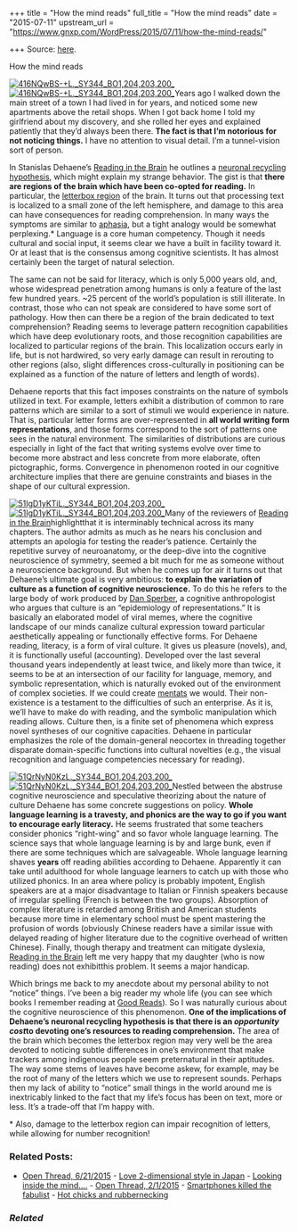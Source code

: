 +++
title = "How the mind reads"
full_title = "How the mind reads"
date = "2015-07-11"
upstream_url = "https://www.gnxp.com/WordPress/2015/07/11/how-the-mind-reads/"

+++
Source: [here](https://www.gnxp.com/WordPress/2015/07/11/how-the-mind-reads/).

How the mind reads

[![416NQwBS-+L.\_SY344_BO1,204,203,200\_](https://i0.wp.com/www.unz.com/wp-content/uploads/2015/07/416NQwBS-+L._SY344_BO1204203200_.jpg?resize=227%2C346)![416NQwBS-+L.\_SY344_BO1,204,203,200\_](https://i0.wp.com/www.unz.com/wp-content/uploads/2015/07/416NQwBS-+L._SY344_BO1204203200_.jpg?resize=227%2C346)](https://www.amazon.com/exec/obidos/ASIN/B002SR2Q2I/geneexpressio-20)Years ago I walked down the main street of a town I had lived in for years, and noticed some new apartments above the retail shops. When I got back home I told my girlfriend about my discovery, and she rolled her eyes and explained patiently that they’d always been there. **The fact is that I’m notorious for not noticing things.** I have no attention to visual detail. I’m a tunnel-vision sort of person.

In Stanislas Dehaene’s [Reading in the Brain](https://www.amazon.com/exec/obidos/ASIN/B002SR2Q2I/geneexpressio-20) he outlines a [neuronal recycling hypothesis](https://en.wikipedia.org/wiki/Neuronal_Recycling_Hypothesis#Reading), which might explain my strange behavior. The gist is that **there are regions of the brain which have been co-opted for reading.** In particular, the [letterbox region](http://dana.org/Cerebrum/2013/Inside_the_Letterbox__How_Literacy_Transforms_the_Human_Brain/) of the brain. It turns out that processing text is localized to a small zone of the left hemisphere, and damage to this area can have consequences for reading comprehension. In many ways the symptoms are similar to [aphasia](https://en.wikipedia.org/wiki/Aphasia), but a tight analogy would be somewhat perplexing.\* Language is a core human competency. Though it needs cultural and social input, it seems clear we have a built in facility toward it. Or at least that is the consensus among cognitive scientists. It has almost certainly been the target of natural selection.

The same can not be said for literacy, which is only 5,000 years old, and, whose widespread penetration among humans is only a feature of the last few hundred years. \~25 percent of the world’s population is still illiterate. In contrast, those who can not speak are considered to have some sort of pathology. How then can there be a region of the brain dedicated to text comprehension? Reading seems to leverage pattern recognition capabilities which have deep evolutionary roots, and those recognition capabilities are localized to particular regions of the brain. This localization occurs early in life, but is not hardwired, so very early damage can result in rerouting to other regions (also, slight differences cross-culturally in positioning can be explained as a function of the nature of letters and length of words).

Dehaene reports that this fact imposes constraints on the nature of symbols utilized in text. For example, letters exhibit a distribution of common to rare patterns which are similar to a sort of stimuli we would experience in nature. That is, particular letter forms are over-represented in **all world writing form representations**, and those forms correspond to the sort of patterns one sees in the natural environment. The similarities of distributions are curious especially in light of the fact that writing systems evolve over time to become more abstract and less concrete from more elaborate, often pictographic, forms. Convergence in phenomenon rooted in our cognitive architecture implies that there are genuine constraints and biases in the shape of our cultural expression.

[![51IgD1yKTiL.\_SY344_BO1,204,203,200\_](https://i0.wp.com/www.unz.com/wp-content/uploads/2015/07/51IgD1yKTiL._SY344_BO1204203200_.jpg?resize=226%2C346)![51IgD1yKTiL.\_SY344_BO1,204,203,200\_](https://i0.wp.com/www.unz.com/wp-content/uploads/2015/07/51IgD1yKTiL._SY344_BO1204203200_.jpg?resize=226%2C346)](https://www.amazon.com/exec/obidos/ASIN/B0086XKGIY/geneexpressio-20)Many of the reviewers of [Reading in the Brain](https://www.amazon.com/exec/obidos/ASIN/B002SR2Q2I/geneexpressio-20)highlightthat it is interminably technical across its many chapters. The author admits as much as he nears his conclusion and attempts an apologia for testing the reader’s patience. Certainly the repetitive survey of neuroanatomy, or the deep-dive into the cognitive neuroscience of symmetry, seemed a bit much for me as someone without a neuroscience background. But when he comes up for air it turns out that Dehaene’s ultimate goal is very ambitious: **to explain the variation of culture as a function of cognitive neuroscience.** To do this he refers to the large body of work produced by [Dan Sperber](https://www.gnxp.com/blog/2005/12/10-questions-for-dan-sperber.php), a cognitive anthropologist who argues that culture is an “epidemiology of representations.” It is basically an elaborated model of viral memes, where the cognitive landscape of our minds canalize cultural expression toward particular aesthetically appealing or functionally effective forms. For Dehaene reading, literacy, is a form of viral culture. It gives us pleasure (novels), and, it is functionally useful (accounting). Developed over the last several thousand years independently at least twice, and likely more than twice, it seems to be at an intersection of our facility for language, memory, and symbolic representation, which is naturally evoked out of the environment of complex societies. If we could create [mentats](https://en.wikipedia.org/wiki/Mentat) we would. Their non-existence is a testament to the difficulties of such an enterprise. As it is, we’ll have to make do with reading, and the symbolic manipulation which reading allows. Culture then, is a finite set of phenomena which express novel syntheses of our cognitive capacities. Dehaene in particular emphasizes the role of the domain-general neocortex in threading together disparate domain-specific functions into cultural novelties (e.g., the visual recognition and language competencies necessary for reading).

[![51QrNyN0KzL.\_SY344_BO1,204,203,200\_](https://i0.wp.com/www.unz.com/wp-content/uploads/2015/07/51QrNyN0KzL._SY344_BO1204203200_.jpg?resize=231%2C346)![51QrNyN0KzL.\_SY344_BO1,204,203,200\_](https://i0.wp.com/www.unz.com/wp-content/uploads/2015/07/51QrNyN0KzL._SY344_BO1204203200_.jpg?resize=231%2C346)](https://www.amazon.com/exec/obidos/ASIN/B0058C6FJ0/geneexpressio-20)Nestled between the abstruse cognitive neuroscience and speculative theorizing about the nature of culture Dehaene has some concrete suggestions on policy. **Whole language learning is a travesty, and phonics are the way to go if you want to encourage early literacy.** He seems frustrated that some teachers consider phonics “right-wing” and so favor whole language learning. The science says that whole language learning is by and large bunk, even if there are some techniques which are salvageable. Whole language learning shaves **years** off reading abilities according to Dehaene. Apparently it can take until adulthood for whole language learners to catch up with those who utilized phonics. In an area where policy is probably impotent, English speakers are at a major disadvantage to Italian or Finnish speakers because of irregular spelling (French is between the two groups). Absorption of complex literature is retarded among British and American students because more time in elementary school must be spent mastering the profusion of words (obviously Chinese readers have a similar issue with delayed reading of higher literature due to the cognitive overhead of written Chinese). Finally, though therapy and treatment can mitigate dyslexia, [Reading in the Brain](https://www.amazon.com/exec/obidos/ASIN/B002SR2Q2I/geneexpressio-20) left me very happy that my daughter (who is now reading) does not exhibitthis problem. It seems a major handicap.

Which brings me back to my anecdote about my personal ability to not “notice” things. I’ve been a big reader my whole life (you can see which books I remember reading at [Good Reads](https://www.goodreads.com/user/show/18982209-razib-khan)). So I was naturally curious about the cognitive neuroscience of this phenomenon. **One of the implications of Dehaene’s neuronal recycling hypothesis is that there is an *opportunity cost*to devoting one’s resources to reading comprehension.** The area of the brain which becomes the letterbox region may very well be the area devoted to noticing subtle differences in one’s environment that make trackers among indigenous people seem preternatural in their aptitudes. The way some stems of leaves have become askew, for example, may be the root of many of the letters which we use to represent sounds. Perhaps then my lack of ability to “notice” small things in the world around me is inextricably linked to the fact that my life’s focus has been on text, more or less. It’s a trade-off that I’m happy with.

\* Also, damage to the letterbox region can impair recognition of letters, while allowing for number recognition!

### Related Posts:

- [Open Thread,
  6/21/2015](https://www.gnxp.com/WordPress/2015/06/21/open-thread-6212015/) - [Love 2-dimensional style in
  Japan](https://www.gnxp.com/WordPress/2009/07/25/love-2-dimensional-style-in-japan/) - [Looking inside the
  mind....](https://www.gnxp.com/WordPress/2006/05/25/looking-inside-the-mind/) - [Open Thread,
  2/1/2015](https://www.gnxp.com/WordPress/2015/02/01/212015/) - [Smartphones killed the
  fabulist](https://www.gnxp.com/WordPress/2017/10/07/smartphones-killed-the-fabulist/) - [Hot chicks and
  rubbernecking](https://www.gnxp.com/WordPress/2006/04/19/hot-chicks-and-rubbernecking/)

### *Related*

[](https://www.addtoany.com/add_to/facebook?linkurl=https%3A%2F%2Fwww.gnxp.com%2FWordPress%2F2015%2F07%2F11%2Fhow-the-mind-reads%2F&linkname=How%20the%20mind%20reads "Facebook")[](https://www.addtoany.com/add_to/twitter?linkurl=https%3A%2F%2Fwww.gnxp.com%2FWordPress%2F2015%2F07%2F11%2Fhow-the-mind-reads%2F&linkname=How%20the%20mind%20reads "Twitter")[](https://www.addtoany.com/add_to/email?linkurl=https%3A%2F%2Fwww.gnxp.com%2FWordPress%2F2015%2F07%2F11%2Fhow-the-mind-reads%2F&linkname=How%20the%20mind%20reads "Email")[](https://www.addtoany.com/share)
